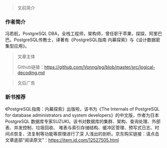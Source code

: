 

> 文前简介

### 作者简介

冯若航，PostgreSQL DBA，全栈工程师，架构师，曾任职于苹果，探探，阿里巴巴。PostgreSQL传教士，译著有《PostgreSQL指南 内幕探索》与《设计数据密集型应用》。



> 文章主体
>
> Github链接：https://github.com/Vonng/pg/blob/master/src/logical-decoding.md





> 文后广告

### 新书推荐

《PostgreSQL指南：内幕探索》出版啦，该书为《The Internals of PostgreSQL for database administrators and system developers》的中文版，作者为日本 PostgreSQL 数据库专家SUZUKI。该书对数据库的集群、架构、查询处理、外部表、并发控制、垃圾回收、 堆表与索引存储结构、缓冲区管理、预写式日志、时间点恢复、流复制等功能等原理进行了深 入浅出的剖析。京东购买链接：请点击文章底部“阅读原文”：https://item.jd.com/12527505.html

